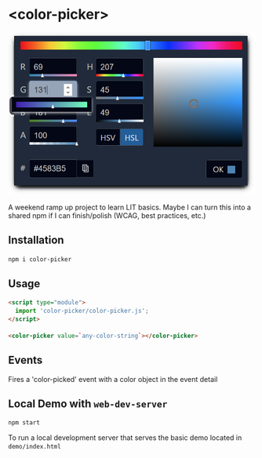 # \<color-picker>
<img src="./demo/screenshot.png" width='600'>

A weekend ramp up project to learn LIT basics. Maybe I can turn this into a shared npm if I can finish/polish (WCAG, best practices, etc.)

## Installation

```bash
npm i color-picker
```

## Usage

```html
<script type="module">
  import 'color-picker/color-picker.js';
</script>

<color-picker value=`any-color-string`></color-picker>
```

## Events
Fires a 'color-picked' event with a color object in the event detail 

## Local Demo with `web-dev-server`

```bash
npm start
```

To run a local development server that serves the basic demo located in `demo/index.html`
